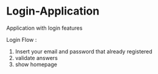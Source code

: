# Login-Application
Application with login features

Login Flow :
1. Insert your email and password that already registered
2. validate answers
3. show homepage

